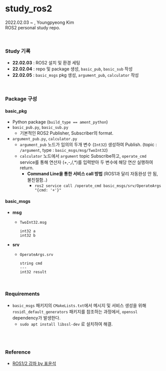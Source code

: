 # study_ros2
2022.02.03 ~ , Youngpyeong Kim  
ROS2 personal study repo. 

<br>

### Study 기록

- **22.02.03** : ROS2 설치 및 환경 세팅
- **22.02.04** : repo 및 package 생성, `basic_pub`, `basic_sub` 작성
- **22.02.05** : `basic_msgs` pkg 생성, `argument_pub`, `calculator` 작성

<br>

### Package 구성

#### basic_pkg

- Python package (`build_type == ament_python`)
- `basic_pub.py`, `basic_sub.py`
  - 기본적인 ROS2 Publisher, Subscriber의 format.
- `argument_pub.py`, `calculator.py`
  - `argument_pub` 노드가 임의의 두개 변수 (`Int32`) 생성하여 Publish.
    (topic : `/argument`, type : `basic_msgs/msg/TwoInt32`)
  - `calculator` 노드에서 `argument` topic Subscribe하고,
    `operate_cmd` service를 통해 연산자 (+,-,/,*)를 입력받아 두 변수에 해당 연산 실행하여 return.
    - **Command Line을 통한 서비스 call 방법** (ROS1과 달리 자동완성 안 됨, 불친절함..)
      - `ros2 service call /operate_cmd basic_msgs/srv/OperateArgs "{cmd: '+'}"`

#### basic_msgs

- **msg**

  - `TwoInt32.msg`

    ```
    int32 a
    int32 b
    ```

- **srv**

  - `OperateArgs.srv`

    ```
    string cmd
    ---
    int32 result
    ```

    

<br>

### Requirements

- `basic_msgs` 패키지의 `CMakeLists.txt`에서 메시지 및 서비스 생성을 위해 `rosidl_default_generators` 패키지를 참조하는 과정에서, `openssl` dependency가 발생한다.
  - `sudo apt install libssl-dev` 로 설치하여 해결.

<br>





<br>

### Reference

- [ROS1/2 강좌 by 표윤석](https://cafe.naver.com/openrt/24070)
